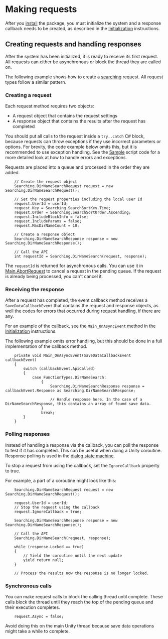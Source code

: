 
# Making requests

After you [install](Installation.md) the package, you must initialize the system and a response callback needs to be created, as described in the [Initialization](Initialization.md) instructions.

## Creating requests and handling responses

After the system has been initialized, it is ready to receive its first request. All requests can either be asynchronous or block the thread they are called on. 

The following example shows how to create a [searching](../api/Unity.SaveData.PS5.Search.Searching.html) request. All request types follow a similar pattern.

### Creating a request

Each request method requires two objects:

* A request object that contains the request settings
* A response object that contains the results after the request has completed

You should put all calls to the request inside a `try..catch` C# block, because requests can throw exceptions if they use incorrect parameters or options. For brevity, the code example below omits this, but it is recommended to use exception handling. See the [Sample](Sample.md) script code for a more detailed look at how to handle errors and exceptions.

Requests are placed into a queue and processed in the order they are added.

```CSharp
    // Create the request object
    Searching.DirNameSearchRequest request = new Searching.DirNameSearchRequest();

    // Set the request properties including the local user Id 
    request.UserId = userId;
    request.Key = Searching.SearchSortKey.Time;
    request.Order = Searching.SearchSortOrder.Ascending;
    request.IncludeBlockInfo = false;
    request.IncludeParams = false;
    request.MaxDirNameCount = 10;

    // Create a response object
    Searching.DirNameSearchResponse response = new Searching.DirNameSearchResponse();

    // Call the API
    int requestId = Searching.DirNameSearch(request, response);
```

The `requestId` is returned for asynchronous calls. You can use it in [Main.AbortRequest](../api/Unity.SaveData.PS5.Main.html#Unity_SaveData_PS5_Main_AbortRequest_System_Int32_) to cancel a request in the pending queue. If the request is already being processed, you can't cancel it.

### Receiving the response

After a request has completed, the event callback method receives a `SaveDataCallbackEvent` that contains the request and response objects, as well the codes for  errors that occurred during request handling, if there are any.

For an example of the callback, see the `Main_OnAsyncEvent` method in the [Initialization](Initialization.md) instructions. 

The following example omits error handling, but this should be done in a full implementation of the callback method.

```CSharp
    private void Main_OnAsyncEvent(SaveDataCallbackEvent callbackEvent)
    {
        switch (callbackEvent.ApiCalled)
        {
            case FunctionTypes.DirNameSearch:
                {
                    Searching.DirNameSearchResponse response = callbackEvent.Response as Searching.DirNameSearchResponse;

                    // Handle response here. In the case of a DirNameSearchResponse, this contains an array of found save data.
                }
                break;
        }
    }
```

### Polling responses

Instead of handling a response via the callback, you can poll the response to test if it has completed. This can be useful when doing a Unity coroutine. Response polling is used in the [dialog state machine](../api/Unity.SaveData.PS5.Dialog.SaveDataDialogProcess.html).

To stop a request from using the callback, set the `IgnoreCallback` property to true.

For example, a part of a coroutine might look like this:

```CSharp
    Searching.DirNameSearchRequest request = new Searching.DirNameSearchRequest();

    request.UserId = userId;
    // Stop the request using the callback
    request.IgnoreCallback = true;

    Searching.DirNameSearchResponse response = new Searching.DirNameSearchResponse();

    // Call the API
    Searching.DirNameSearch(request, response);

    while (response.Locked == true)
    {
        // Yield the coroutine until the next update
        yield return null;
    }

    // Process the results now the response is no longer locked.
```

### Synchronous calls

You can make request calls to block the calling thread until complete. These calls block the thread until they reach the top of the pending queue and their execution completes.

```CSharp
    request.Async = false;
```

Avoid doing this on the main Unity thread because save data operations might take a while to complete.
